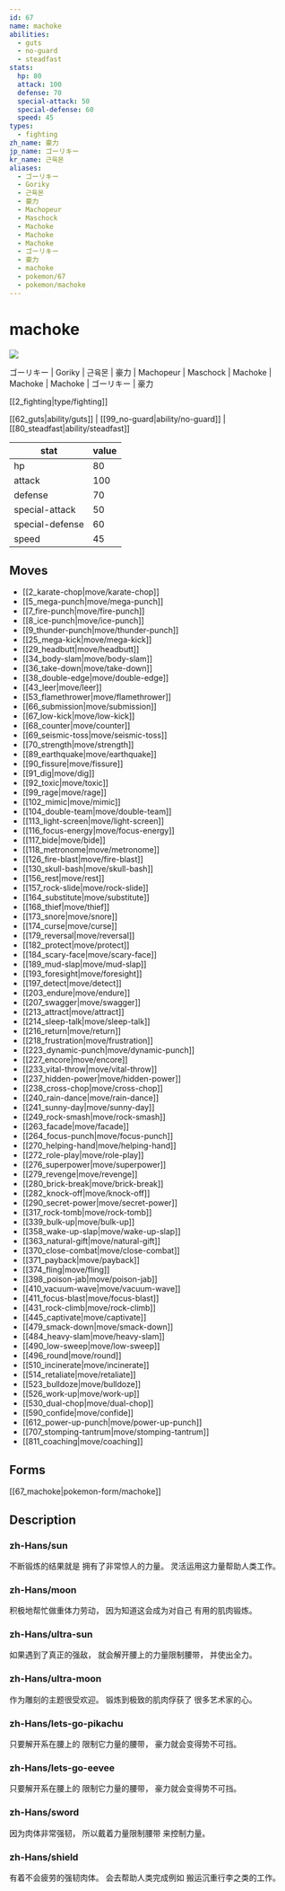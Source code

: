 ```yaml
---
id: 67
name: machoke
abilities:
  - guts
  - no-guard
  - steadfast
stats:
  hp: 80
  attack: 100
  defense: 70
  special-attack: 50
  special-defense: 60
  speed: 45
types:
  - fighting
zh_name: 豪力
jp_name: ゴーリキー
kr_name: 근육몬
aliases:
  - ゴーリキー
  - Goriky
  - 근육몬
  - 豪力
  - Machopeur
  - Maschock
  - Machoke
  - Machoke
  - Machoke
  - ゴーリキー
  - 豪力
  - machoke
  - pokemon/67
  - pokemon/machoke
---
```

# machoke

![](https://raw.githubusercontent.com/PokeAPI/sprites/master/sprites/pokemon/67.png)

ゴーリキー | Goriky | 근육몬 | 豪力 | Machopeur | Maschock | Machoke | Machoke | Machoke | ゴーリキー | 豪力

[[2_fighting|type/fighting]]

[[62_guts|ability/guts]] | [[99_no-guard|ability/no-guard]] | [[80_steadfast|ability/steadfast]]

|stat|value|
|---|---|
|hp|80|
|attack|100|
|defense|70|
|special-attack|50|
|special-defense|60|
|speed|45|


## Moves

- [[2_karate-chop|move/karate-chop]]
- [[5_mega-punch|move/mega-punch]]
- [[7_fire-punch|move/fire-punch]]
- [[8_ice-punch|move/ice-punch]]
- [[9_thunder-punch|move/thunder-punch]]
- [[25_mega-kick|move/mega-kick]]
- [[29_headbutt|move/headbutt]]
- [[34_body-slam|move/body-slam]]
- [[36_take-down|move/take-down]]
- [[38_double-edge|move/double-edge]]
- [[43_leer|move/leer]]
- [[53_flamethrower|move/flamethrower]]
- [[66_submission|move/submission]]
- [[67_low-kick|move/low-kick]]
- [[68_counter|move/counter]]
- [[69_seismic-toss|move/seismic-toss]]
- [[70_strength|move/strength]]
- [[89_earthquake|move/earthquake]]
- [[90_fissure|move/fissure]]
- [[91_dig|move/dig]]
- [[92_toxic|move/toxic]]
- [[99_rage|move/rage]]
- [[102_mimic|move/mimic]]
- [[104_double-team|move/double-team]]
- [[113_light-screen|move/light-screen]]
- [[116_focus-energy|move/focus-energy]]
- [[117_bide|move/bide]]
- [[118_metronome|move/metronome]]
- [[126_fire-blast|move/fire-blast]]
- [[130_skull-bash|move/skull-bash]]
- [[156_rest|move/rest]]
- [[157_rock-slide|move/rock-slide]]
- [[164_substitute|move/substitute]]
- [[168_thief|move/thief]]
- [[173_snore|move/snore]]
- [[174_curse|move/curse]]
- [[179_reversal|move/reversal]]
- [[182_protect|move/protect]]
- [[184_scary-face|move/scary-face]]
- [[189_mud-slap|move/mud-slap]]
- [[193_foresight|move/foresight]]
- [[197_detect|move/detect]]
- [[203_endure|move/endure]]
- [[207_swagger|move/swagger]]
- [[213_attract|move/attract]]
- [[214_sleep-talk|move/sleep-talk]]
- [[216_return|move/return]]
- [[218_frustration|move/frustration]]
- [[223_dynamic-punch|move/dynamic-punch]]
- [[227_encore|move/encore]]
- [[233_vital-throw|move/vital-throw]]
- [[237_hidden-power|move/hidden-power]]
- [[238_cross-chop|move/cross-chop]]
- [[240_rain-dance|move/rain-dance]]
- [[241_sunny-day|move/sunny-day]]
- [[249_rock-smash|move/rock-smash]]
- [[263_facade|move/facade]]
- [[264_focus-punch|move/focus-punch]]
- [[270_helping-hand|move/helping-hand]]
- [[272_role-play|move/role-play]]
- [[276_superpower|move/superpower]]
- [[279_revenge|move/revenge]]
- [[280_brick-break|move/brick-break]]
- [[282_knock-off|move/knock-off]]
- [[290_secret-power|move/secret-power]]
- [[317_rock-tomb|move/rock-tomb]]
- [[339_bulk-up|move/bulk-up]]
- [[358_wake-up-slap|move/wake-up-slap]]
- [[363_natural-gift|move/natural-gift]]
- [[370_close-combat|move/close-combat]]
- [[371_payback|move/payback]]
- [[374_fling|move/fling]]
- [[398_poison-jab|move/poison-jab]]
- [[410_vacuum-wave|move/vacuum-wave]]
- [[411_focus-blast|move/focus-blast]]
- [[431_rock-climb|move/rock-climb]]
- [[445_captivate|move/captivate]]
- [[479_smack-down|move/smack-down]]
- [[484_heavy-slam|move/heavy-slam]]
- [[490_low-sweep|move/low-sweep]]
- [[496_round|move/round]]
- [[510_incinerate|move/incinerate]]
- [[514_retaliate|move/retaliate]]
- [[523_bulldoze|move/bulldoze]]
- [[526_work-up|move/work-up]]
- [[530_dual-chop|move/dual-chop]]
- [[590_confide|move/confide]]
- [[612_power-up-punch|move/power-up-punch]]
- [[707_stomping-tantrum|move/stomping-tantrum]]
- [[811_coaching|move/coaching]]

## Forms



[[67_machoke|pokemon-form/machoke]]

## Description

### zh-Hans/sun

不断锻炼的结果就是
拥有了非常惊人的力量。
灵活运用这力量帮助人类工作。

### zh-Hans/moon

积极地帮忙做重体力劳动，
因为知道这会成为对自己
有用的肌肉锻炼。

### zh-Hans/ultra-sun

如果遇到了真正的强敌，
就会解开腰上的力量限制腰带，
并使出全力。

### zh-Hans/ultra-moon

作为雕刻的主题很受欢迎。
锻炼到极致的肌肉俘获了
很多艺术家的心。

### zh-Hans/lets-go-pikachu

只要解开系在腰上的
限制它力量的腰带，
豪力就会变得势不可挡。

### zh-Hans/lets-go-eevee

只要解开系在腰上的
限制它力量的腰带，
豪力就会变得势不可挡。

### zh-Hans/sword

因为肉体非常强韧，
所以戴着力量限制腰带
来控制力量。

### zh-Hans/shield

有着不会疲劳的强韧肉体。
会去帮助人类完成例如
搬运沉重行李之类的工作。

